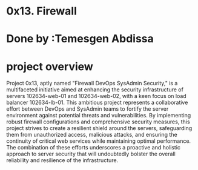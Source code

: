# 0x13. Firewall
# Done by :Temesgen Abdissa
# project overview
Project 0x13, aptly named "Firewall DevOps SysAdmin Security," is a multifaceted initiative aimed at enhancing the security infrastructure of servers 102634-web-01 and 102634-web-02, with a keen focus on load balancer 102634-lb-01. This ambitious project represents a collaborative effort between DevOps and SysAdmin teams to fortify the server environment against potential threats and vulnerabilities. By implementing robust firewall configurations and comprehensive security measures, this project strives to create a resilient shield around the servers, safeguarding them from unauthorized access, malicious attacks, and ensuring the continuity of critical web services while maintaining optimal performance. The combination of these efforts underscores a proactive and holistic approach to server security that will undoubtedly bolster the overall reliability and resilience of the infrastructure.
